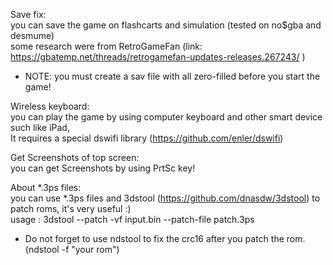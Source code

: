 Save fix:<br>
you can save the game on flashcarts and simulation (tested on no$gba and desmume)<br>
some research were from RetroGameFan (link: https://gbatemp.net/threads/retrogamefan-updates-releases.267243/ )<br>
* NOTE: you must create a sav file with all zero-filled before you start the game! <br>

Wireless keyboard:<br>
you can play the game by using computer keyboard and other smart device such like iPad,<br>
It requires a special dswifi library (https://github.com/enler/dswifi)<br>

Get Screenshots of top screen:<br>
you can get Screenshots by using PrtSc key!<br>

About *.3ps files:<br>
you can use *.3ps files and 3dstool (https://github.com/dnasdw/3dstool) to patch roms, it's very useful :)<br>
usage : 3dstool --patch -vf input.bin --patch-file patch.3ps<br>
* Do not forget to use ndstool to fix the crc16 after you patch the rom. (ndstool -f "your rom")<br>